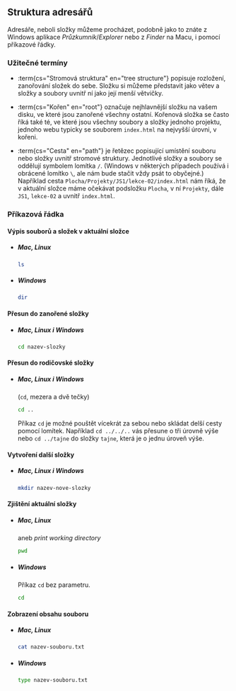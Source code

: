 ## Struktura adresářů

Adresáře, neboli složky můžeme procházet, podobně jako to znáte z Windows aplikace _Průzkumník_/_Explorer_ nebo z _Finder_ na Macu, i pomocí příkazové řádky.

### Užitečné termíny

- :term{cs="Stromová struktura" en="tree structure"} popisuje rozložení, zanořování složek do sebe. Složku si můžeme představit jako větev a složky a soubory uvnitř ní jako její menší větvičky.

- :term{cs="Kořen" en="root"} označuje nejhlavnější složku na vašem disku, ve které jsou zanořené všechny ostatní. Kořenová složka se často říká také té, ve které jsou všechny soubory a složky jednoho projektu, jednoho webu typicky se souborem `index.html` na nejvyšší úrovni, v kořeni.

- :term{cs="Cesta" en="path"} je řetězec popisující umístění souboru nebo složky uvnitř stromové struktury. Jednotlivé složky a soubory se oddělují symbolem lomítka `/`. (Windows v některých případech používá i obrácené lomítko `\`, ale nám bude stačit vždy psát to obyčejné.) Například cesta `Plocha/Projekty/JS1/lekce-02/index.html` nám říká, že v aktuální složce máme očekávat podsložku `Plocha`, v ní `Projekty`, dále `JS1`, `lekce-02` a uvnitř `index.html`.

### Příkazová řádka

#### Výpis souborů a složek v aktuální složce

- ##### Mac, Linux

  ```sh
  ls
  ```

- ##### Windows

  ```sh
  dir
  ```

#### Přesun do zanořené složky

- ##### Mac, Linux i Windows

  ```sh
  cd nazev-slozky
  ```

#### Přesun do rodičovské složky

- ##### Mac, Linux i Windows

  (`cd`, mezera a dvě tečky)

  ```sh
  cd ..
  ```

  Příkaz `cd` je možné pouštět vícekrát za sebou nebo skládat delší cesty pomocí lomítek. Například `cd ../../..` vás přesune o tři úrovně výše nebo `cd ../tajne` do složky `tajne`, která je o jednu úroveň výše.

#### Vytvoření další složky

- ##### Mac, Linux i Windows

  ```sh
  mkdir nazev-nove-slozky
  ```

#### Zjištění aktuální složky

- ##### Mac, Linux

  aneb _print working directory_

  ```sh
  pwd
  ```

- ##### Windows

  Příkaz `cd` bez parametru.

  ```sh
  cd
  ```

#### Zobrazení obsahu souboru

- ##### Mac, Linux

  ```sh
  cat nazev-souboru.txt
  ```

- ##### Windows

  ```sh
  type nazev-souboru.txt
  ```
